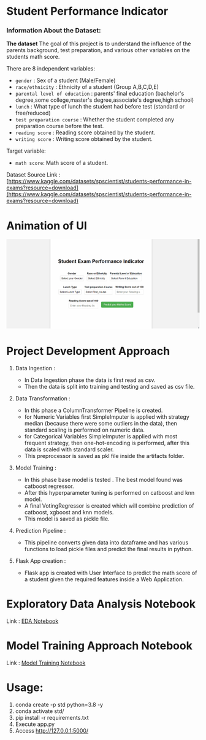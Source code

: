 # Student Performance Indicator

### Information About the Dataset:

**The dataset** The goal of this project is to understand the influence of the parents background, test preparation, and various other variables on the students math score.

There are 8 independent variables:

- `gender` : Sex of a student (Male/Female)
- `race/ethnicity` : Ethnicity of a student (Group A,B,C,D,E)
- `parental level of education` : parents' final education (bachelor's degree,some college,master's degree,associate's degree,high school)
- `lunch` : What type of lunch the student had before test (standard or free/reduced)
- `test preparation course` : Whether the student completed any preparation course before the test.
- `reading score` : Reading score obtained by the student.
- `writing score` : Writing score obtained by the student.

Target variable:

- `math score`: Math score of a student.

Dataset Source Link :
[https://www.kaggle.com/datasets/spscientist/students-performance-in-exams?resource=download](https://www.kaggle.com/datasets/spscientist/students-performance-in-exams?resource=download)

# Animation of UI

![HomepageUI](./screenshots/stdperformanceindicator.gif)

# Project Development Approach

1. Data Ingestion :

   - In Data Ingestion phase the data is first read as csv.
   - Then the data is split into training and testing and saved as csv file.

2. Data Transformation :

   - In this phase a ColumnTransformer Pipeline is created.
   - for Numeric Variables first SimpleImputer is applied with strategy median (because there were some outliers in the data), then standard scaling is performed on numeric data.
   - for Categorical Variables SimpleImputer is applied with most frequent strategy, then one-hot-encoding is performed, after this data is scaled with standard scaler.
   - This preprocessor is saved as pkl file inside the artifacts folder.

3. Model Training :

   - In this phase base model is tested . The best model found was catboost regressor.
   - After this hyperparameter tuning is performed on catboost and knn model.
   - A final VotingRegressor is created which will combine prediction of catboost, xgboost and knn models.
   - This model is saved as pickle file.

4. Prediction Pipeline :

   - This pipeline converts given data into dataframe and has various functions to load pickle files and predict the final results in python.

5. Flask App creation :
   - Flask app is created with User Interface to predict the math score of a student given the required features inside a Web Application.

# Exploratory Data Analysis Notebook

Link : [EDA Notebook](./notebook/eda_on_data.ipynb)

# Model Training Approach Notebook

Link : [Model Training Notebook](./notebook/model_training.ipynb)

# Usage:

1. conda create -p std python=3.8 -y
2. conda activate std/
3. pip install -r requirements.txt
4. Execute app.py
5. Access http://127.0.0.1:5000/
